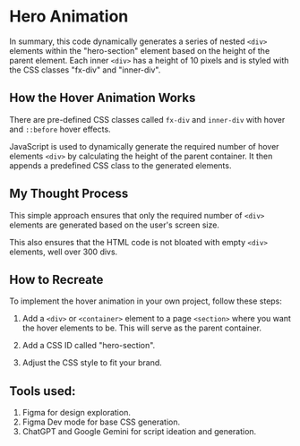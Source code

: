 # Hero Animation

In summary, this code dynamically generates a series of nested `<div>` elements within the "hero-section" element based on the height of the parent element. Each inner `<div>` has a height of 10 pixels and is styled with the CSS classes "fx-div" and "inner-div".

## How the Hover Animation Works

There are pre-defined CSS classes called `fx-div` and `inner-div` with hover and `::before` hover effects.

JavaScript is used to dynamically generate the required number of hover elements `<div>` by calculating the height of the parent container. It then appends a predefined CSS class to the generated elements.

## My Thought Process

This simple approach ensures that only the required number of `<div>` elements are generated based on the user's screen size.

This also ensures that the HTML code is not bloated with empty `<div>` elements, well over 300 divs.

## How to Recreate

To implement the hover animation in your own project, follow these steps:

1. Add a `<div>` or `<container>` element to a page `<section>` where you want the hover elements to be. This will serve as the parent container.

2. Add a CSS ID called "hero-section".

3. Adjust the CSS style to fit your brand.

## Tools used:
1. Figma for design exploration.
2. Figma Dev mode for base CSS generation.
3. ChatGPT and Google Gemini for script ideation and generation. 
